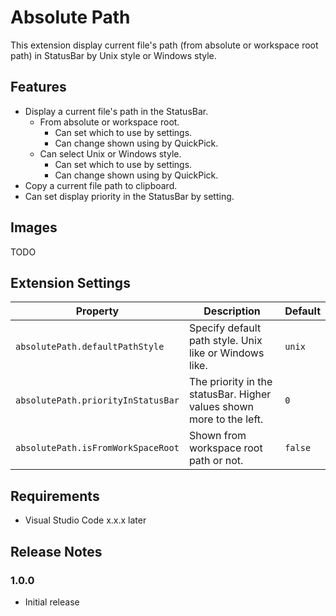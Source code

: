 # Absolute Path

This extension display current file's path (from absolute or workspace root path) in StatusBar by Unix style or Windows style.

## Features

* Display a current file's path in the StatusBar.
    * From absolute or workspace root.
        * Can set which to use by settings.
        * Can change shown using by QuickPick.
    * Can select Unix or Windows style.
        * Can set which to use by settings.
        * Can change shown using by QuickPick.
* Copy a current file path to clipboard.
* Can set display priority in the StatusBar by setting.

## Images

TODO

## Extension Settings

|Property|Description|Default|
|---|---|---|
|`absolutePath.defaultPathStyle`|Specify default path style. Unix like or Windows like.|`unix`|
|`absolutePath.priorityInStatusBar`|The priority in the statusBar. Higher values shown more to the left.|`0`|
|`absolutePath.isFromWorkSpaceRoot`|Shown from workspace root path or not.|`false`|

## Requirements

* Visual Studio Code x.x.x later

## Release Notes

### 1.0.0

* Initial release
